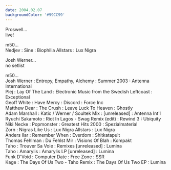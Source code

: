 ```yaml
---
date: 2004.02.07
backgroundColor: '#99CC99'
---
```


Proswell...  
live!

m50...  
Nedjev : Sine : Biophilia Allstars : Lux Nigra

Josh Werner...  
no setlist

m50...  
Josh Werner : Entropy, Empathy, Alchemy : Summer 2003 : Antenna International  
Plej : Lay Of The Land : Electronic Music from the Swedish Leftcoast : Exceptional  
Geoff White : Have Mercy : Discord : Force Inc  
Matthew Dear : The Crush : Leave Luck To Heaven : Ghostly  
Adam Marshall : Katic / Werner / Soultek Mix : \[unreleased\] : Antenna Int'l  
Ryuchi Sakamoto : Riot In Lagos - Swag Remix (edit) : Rewind 3 : Ubiquity  
Niki Necke : Popmonster : Greatest Hits 2000 : Spezialmaterial  
Zorn : Nigras Like Us : Lux Nigra Allstars : Lux Nigra  
Anders Ilar : Remember When : Everdom : Shitkatapult  
Thomas Fehlman : Du Fehlst Mir : Visions Of Blah : Kompakt  
Taho : Trouver Sa Voie : Remixes \[unreleased\] : Lumina  
Taho : Amarylis : Amarylis LP \[unreleased\] : Lumina  
Funk D'Void : Computer Date : Free Zone : SSR  
Kage : The Days Of Us Two - Taho Remix : The Days Of Us Two EP : Lumina